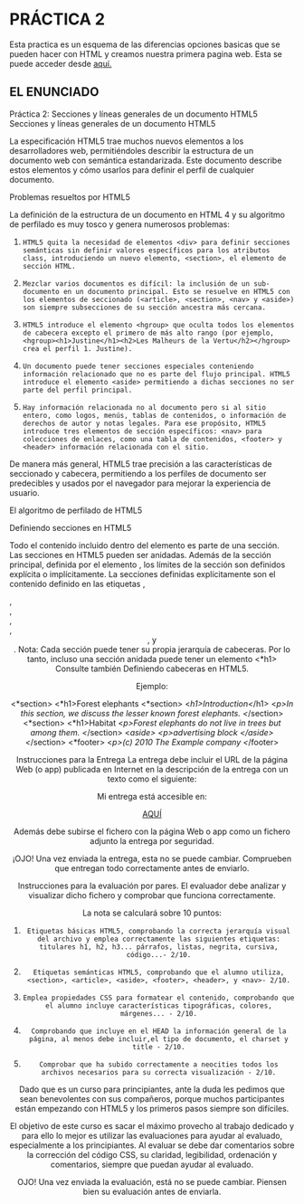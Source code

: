 # PRÁCTICA 2

Esta practica es un esquema de las diferencias opciones basicas que se pueden hacer con HTML y creamos nuestra primera pagina web. Esta se puede acceder desde [aquí.](https://polarcs.gitlab.io/practica-2)

## EL ENUNCIADO

Práctica 2: Secciones y líneas generales de un documento HTML5
Secciones y líneas generales de un documento HTML5

La especificación HTML5 trae muchos nuevos elementos a los desarrolladores web, permitiéndoles describir la estructura de un documento web con semántica estandarizada. Este documento describe estos elementos y cómo usarlos para definir el perfil de cualquier documento.

Problemas resueltos por HTML5

La definición de la estructura de un documento en HTML 4 y su algoritmo de perfilado es muy tosco y genera numerosos problemas:
 

1.     HTML5 quita la necesidad de elementos <div> para definir secciones semánticas sin definir valores específicos para los atributos class, introduciendo un nuevo elemento, <section>, el elemento de sección HTML.

2.     Mezclar varios documentos es difícil: la inclusión de un sub-documento en un documento principal. Esto se resuelve en HTML5 con los elementos de seccionado (<article>, <section>, <nav> y <aside>) son siempre subsecciones de su sección ancestra más cercana.

3.     HTML5 introduce el elemento <hgroup> que oculta todos los elementos de cabecera excepto el primero de más alto rango (por ejemplo, <hgroup><h1>Justine</h1><h2>Les Malheurs de la Vertu</h2></hgroup> crea el perfil 1. Justine).

4.     Un documento puede tener secciones especiales conteniendo información relacionado que no es parte del flujo principal. HTML5 introduce el elemento <aside> permitiendo a dichas secciones no ser parte del perfil principal.

5.     Hay información relacionada no al documento pero si al sitio entero, como logos, menús, tablas de contenidos, o información de derechos de autor y notas legales. Para ese propósito, HTML5 introduce tres elementos de sección específicos: <nav> para colecciones de enlaces, como una tabla de contenidos, <footer> y <header> información relacionada con el sitio.

 

De manera más general, HTML5 trae precisión a las características de seccionado y cabecera, permitiendo a los perfiles de documento ser predecibles y usados por el navegador para mejorar la experiencia de usuario.


El algoritmo de perfilado de HTML5

Definiendo secciones en HTML5

Todo el contenido incluido dentro del elemento <body> es parte de una sección. Las secciones en HTML5 pueden ser anidadas. Además de la sección principal, definida por el elemento <body>, los límites de la sección son definidos explícita o implícitamente. La secciones definidas explícitamente son el contenido definido en las etiquetas <body>, <section>, <article>, <aside>, <footer>, <header>, y <nav>. Nota: Cada sección puede tener su propia jerarquía de cabeceras. Por lo tanto, incluso una sección anidada puede tener un elemento <*h1> Consulte también Definiendo cabeceras en HTML5.

Ejemplo:


<*section>
    <*h1>Forest elephants</h1>
<*section>
     <*h1>Introduction<*/h1>
     <*p>In this section, we discuss the lesser known forest elephants.
<*/section>
 <*section>
    <*h1>Habitat</h1>
    <*p>Forest elephants do not live in trees but among them.
 <*/section>
 <*aside>
    <*p>advertising block
    <*/aside>
<*/section>
<*footer>
     <*p>(c) 2010 The Example company
<*/footer>

Instrucciones para la Entrega
La entrega debe incluir el URL de la página Web (o app) publicada en Internet en la descripción de la entrega con un texto como el siguiente:

Mi entrega está accesible en:

[AQUÍ](http://nombre_del_grupo.neocities.org/index.html)



Además debe subirse el fichero con la página Web o app como un fichero adjunto la entrega por seguridad.

¡OJO! Una vez enviada la entrega, esta no se puede cambiar. Comprueben que entregan todo correctamente antes de enviarlo.

 

Instrucciones para la evaluación por pares. 
El evaluador debe analizar y visualizar dicho fichero y comprobar que funciona correctamente.

La nota se calculará sobre 10 puntos:

1.     Etiquetas básicas HTML5, comprobando la correcta jerarquía visual del archivo y emplea correctamente las siguientes etiquetas: titulares h1, h2, h3... párrafos, listas, negrita, cursiva, código...- 2/10.

2.     Etiquetas semánticas HTML5, comprobando que el alumno utiliza, <section>, <article>, <aside>, <footer>, <header>, y <nav>- 2/10.

3.     Emplea propiedades CSS para formatear el contenido, comprobando que el alumno incluye características tipográficas, colores, márgenes... - 2/10.
 

4.     Comprobando que incluye en el HEAD la información general de la página, al menos debe incluir,el tipo de documento, el charset y title - 2/10.
 

5.     Comprobar que ha subido correctamente a neocities todos los archivos necesarios para su correcta visualización - 2/10.


Dado que es un curso para principiantes, ante la duda les pedimos que sean benevolentes con sus compañeros, porque muchos participantes están empezando con HTML5 y los primeros pasos siempre son difíciles.

El objetivo de este curso es sacar el máximo provecho al trabajo dedicado y para ello lo mejor es utilizar las evaluaciones para ayudar al evaluado, especialmente a los principiantes. Al evaluar se debe dar comentarios sobre la corrección del código CSS, su claridad, legibilidad, ordenación y comentarios, siempre que puedan ayudar al evaluado. 

OJO! Una vez enviada la evaluación, está no se puede cambiar. Piensen bien su evaluación antes de enviarla.
